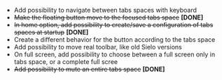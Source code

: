  - Add possibility to navigate between tabs spaces with keyboard
 - ~~Make the floating button move to the focused tabs space~~ **[DONE]**
 - ~~In home option, add possibility to create/save a configuration of tabs spaces at startup~~ **[DONE]**
 - Create a different behavior for the button according to the tabs space
 - Add possibility to move real toolbar, like old Sielo versions
 - On full screen, add possibility to choose between a full screen only in tabs space, or a complete full scree
 - ~~Add possibility to mute an entire tabs space~~ **[DONE]**

